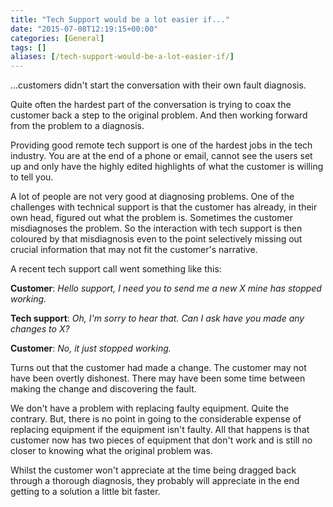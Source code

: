```yaml
---
title: "Tech Support would be a lot easier if..."
date: "2015-07-08T12:19:15+00:00"
categories: [General]
tags: []
aliases: [/tech-support-would-be-a-lot-easier-if/]
---
```


...customers didn't start the conversation with their own fault diagnosis.

Quite often the hardest part of the conversation is trying to coax the customer back a step to the original problem. And then working forward from the problem to a diagnosis.

Providing good remote tech support is one of the hardest jobs in the tech industry. You are at the end of a phone or email, cannot see the users set up and only have the highly edited highlights of what the customer is willing to tell you.

A lot of people are not very good at diagnosing problems. One of the challenges with technical support is that the customer has already, in their own head, figured out what the problem is. Sometimes the customer misdiagnoses the problem. So the interaction with tech support is then coloured by that misdiagnosis even to the point selectively missing out crucial information that may not fit the customer's narrative.

A recent tech support call went something like this:

**Customer**: *Hello support, I need you to send me a new X mine has stopped working.*

**Tech support**: *Oh, I'm sorry to hear that. Can I ask have you made any changes to X?*

**Customer**: *No, it just stopped working.*

Turns out that the customer had made a change. The customer may not have been overtly dishonest. There may have been some time between making the change and discovering the fault.

We don't have a problem with replacing faulty equipment. Quite the contrary. But, there is no point in going to the considerable expense of replacing equipment if the equipment isn't faulty. All that happens is that customer now has two pieces of equipment that don't work and is still no closer to knowing what the original problem was.

Whilst the customer won't appreciate at the time being dragged back through a thorough diagnosis, they probably will appreciate in the end getting to a solution a little bit faster.
